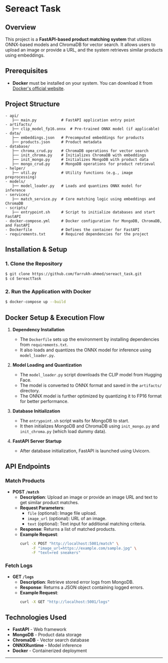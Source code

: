 # Sereact Task

## Overview
This project is a **FastAPI-based product matching system** that utilizes ONNX-based models and ChromaDB for vector search. It allows users to upload an image or provide a URL, and the system retrieves similar products using embeddings.

## Prerequisites
- **Docker** must be installed on your system. You can download it from [Docker's official website](https://www.docker.com/).

## Project Structure

```
- api/
   ├── main.py           # FastAPI application entry point
- artifacts/
   ├── clip_model_fp16.onnx  # Pre-trained ONNX model (if applicable)
- data/
   ├── embeddings.json   # Precomputed embeddings for products
   ├── products.json     # Product metadata
- database/
   ├── chroma_crud.py    # ChromaDB operations for vector search
   ├── init_chroma.py    # Initializes ChromaDB with embeddings
   ├── init_mongo.py     # Initializes MongoDB with product data
   ├── mongo_crud.py     # MongoDB operations for product retrieval
- helper/
   ├── util.py           # Utility functions (e.g., image preprocessing)
- models/
   ├── model_loader.py   # Loads and quantizes ONNX model for inference
- services/
   ├── match_service.py  # Core matching logic using embeddings and ChromaDB
- scripts/
   ├── entrypoint.sh     # Script to initialize databases and start FastAPI
- docker-compose.yml     # Docker configuration for MongoDB, ChromaDB, and FastAPI
- Dockerfile             # Defines the container for FastAPI
- requirements.txt       # Required dependencies for the project
```

## Installation & Setup

### **1. Clone the Repository**
```sh
$ git clone https://github.com/farrukh-ahmed/sereact_task.git
$ cd SereactTask
```

### **2. Run the Application with Docker**
```sh
$ docker-compose up --build
```

## Docker Setup & Execution Flow

1. **Dependency Installation**
   - The `Dockerfile` sets up the environment by installing dependencies from `requirements.txt`.
   - It also loads and quantizes the ONNX model for inference using `model_loader.py`.
   
2. **Model Loading and Quantization**
   - The `model_loader.py` script downloads the CLIP model from Hugging Face.
   - The model is converted to ONNX format and saved in the `artifacts/` directory.
   - The ONNX model is further optimized by quantizing it to FP16 format for better performance.

3. **Database Initialization**
   - The `entrypoint.sh` script waits for MongoDB to start.
   - It then initializes MongoDB and ChromaDB using `init_mongo.py` and `init_chroma.py` (which load dummy data).

4. **FastAPI Server Startup**
   - After database initialization, FastAPI is launched using Uvicorn.
   
## API Endpoints

### **Match Products**
- **POST `/match`**
  - **Description**: Upload an image or provide an image URL and text to get similar product matches.
  - **Request Parameters**:
    - `file` (optional): Image file upload.
    - `image_url` (optional): URL of an image.
    - `text` (optional): Text input for additional matching criteria.
  - **Response**: Returns a list of matched products.
  - **Example Request**:
    ```sh
    curl -X POST "http://localhost:5001/match" \
         -F "image_url=https://example.com/sample.jpg" \
         -F "text=red sneakers"
    ```

### **Fetch Logs**
- **GET `/logs`**
  - **Description**: Retrieve stored error logs from MongoDB.
  - **Response**: Returns a JSON object containing logged errors.
  - **Example Request**:
    ```sh
    curl -X GET "http://localhost:5001/logs"
    ```

## Technologies Used
- **FastAPI** - Web framework
- **MongoDB** - Product data storage
- **ChromaDB** - Vector search database
- **ONNXRuntime** - Model inference
- **Docker** - Containerized deployment

---



